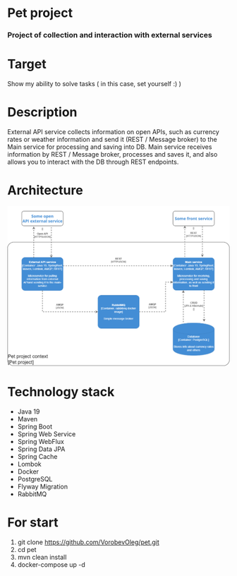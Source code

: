 # Pet project

### Project of collection and interaction with external services

# Target

Show my ability to solve tasks ( in this case, set yourself :) )

# Description

External API service collects information on open APIs, such as currency rates or weather information and send it (REST / Message broker) to the Main service for processing and saving into DB. Main service receives information by REST / Message broker, processes and saves it, and also allows you to interact with the DB through REST endpoints.

# Architecture

![Pet project architecture image](https://raw.githubusercontent.com/VorobevOleg/images/main/pet%20sheme.png)

# Technology stack

* Java 19
* Maven
* Spring Boot
* Spring Web Service
* Spring WebFlux
* Spring Data JPA
* Spring Cache
* Lombok
* Docker
* PostgreSQL
* Flyway Migration
* RabbitMQ

# For start

1. git clone https://github.com/VorobevOleg/pet.git
2. cd pet
3. mvn clean install
4. docker-compose up -d
